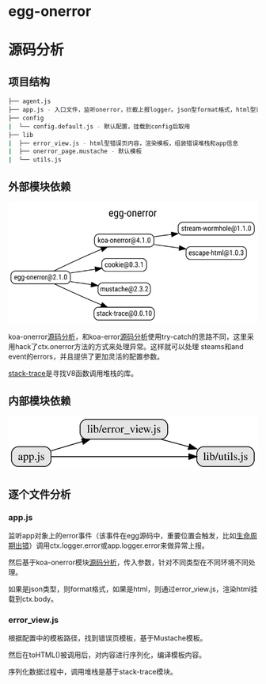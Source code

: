 # egg-onerror

# 源码分析

## 项目结构

``` bash
├── agent.js
├── app.js - 入口文件，监听onerror，拦截上报logger。json型format格式，html型调用error_view渲染模板
├── config
|  └── config.default.js - 默认配置，挂载到config后取用
├── lib
|  ├── error_view.js - html型错误页内容，渲染模板，组装错误堆栈和app信息
|  ├── onerror_page.mustache - 默认模板
|  └── utils.js
```

## 外部模块依赖

![](./graphviz/modules.svg)

koa-onerror[源码分析](https://github.com/FunnyLiu/onerror/tree/readsource)，和koa-error[源码分析](https://github.com/FunnyLiu/error/tree/readsource)使用try-catch的思路不同，这里采用hack了ctx.onerror方法的方式来处理异常。这样就可以处理 steams和and event的errors，并且提供了更加灵活的配置参数。

[stack-trace](https://github.com/felixge/node-stack-trace)是寻找V8函数调用堆栈的库。




## 内部模块依赖

![](./graphviz/inline.gv.svg)

## 逐个文件分析

### app.js

监听app对象上的error事件（该事件在egg源码中，重要位置会触发，比如[生命周期出错](https://github.com/FunnyLiu/egg-core/blob/readsource/lib/egg.js#L1110)）调用ctx.logger.error或app.logger.error来做异常上报。

然后基于koa-onerror模块[源码分析](https://github.com/FunnyLiu/onerror/tree/readsource)，传入参数，针对不同类型在不同环境不同处理。

如果是json类型，则format格式，如果是html，则通过error_view.js，渲染html挂载到ctx.body。


### error_view.js



根据配置中的模板路径，找到错误页模板，基于Mustache模板。

然后在toHTML()被调用后，对内容进行序列化，编译模板内容。

序列化数据过程中，调用堆栈是基于stack-trace模块。

